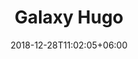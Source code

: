 ---
title: "Galaxy Hugo"
date: 2018-12-28T11:02:05+06:00 
# type dont remove or customize
type : "docs"
---